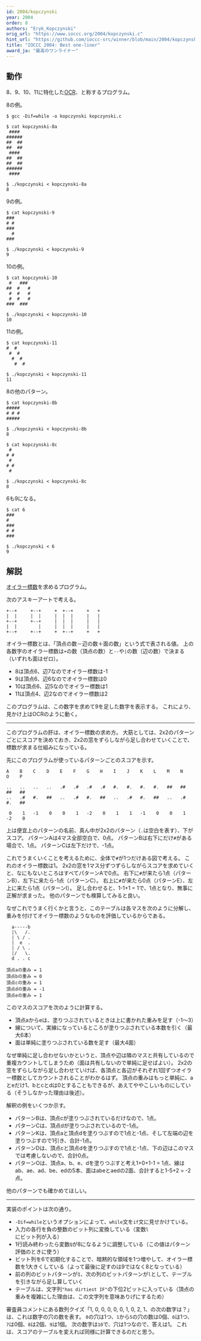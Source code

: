 ```yaml
---
id: 2004/kopczynski
year: 2004
order: 8
authors: "Eryk_Kopczynski"
orig_url: "https://www.ioccc.org/2004/kopczynski.c"
hint_url: "https://github.com/ioccc-src/winner/blob/main/2004/kopczynski.hint"
title: "IOCCC 2004: Best one-liner"
award_ja: "最高のワンライナー"
---
```


## 動作

8、9、10、11に特化した[OCR](https://ja.wikipedia.org/wiki/%E5%85%89%E5%AD%A6%E6%96%87%E5%AD%97%E8%AA%8D%E8%AD%98)、と称するプログラム。

8の例。

```
$ gcc -Dif=while -o kopczynski kopczynski.c

$ cat kopczynski-8a
 ####
######
##  ##
##  ##
 ####
##  ##
##  ##
######
 ####

$ ./kopczynski < kopczynski-8a
8
```

9の例。

```
$ cat kopczynski-9
###
# #
###
  #
###

$ ./kopczynski < kopczynski-9
9
```

10の例。

```
$ cat kopczynski-10
 #   ###
##  #   #
 #  #   #
 #  #   #
###  ###

$ ./kopczynski < kopczynski-10
10
```

11の例。

```
$ cat kopczynski-11
#  #
 #  #
  #  #
   #  #

$ ./kopczynski < kopczynski-11
11
```

8の他のパターン。

```
$ cat kopczynski-8b
#####
# # #
#####

$ ./kopczynski < kopczynski-8b
8

$ cat kopczynski-8c
 #
# #
 #
# #
 #

$ ./kopczynski < kopczynski-8c
8
```

6も9になる。

```
$ cat 6
###
#
###
# #
###

$ ./kopczynski < 6
9
```

## 解説

[オイラー標数](https://ja.wikipedia.org/wiki/%E3%82%AA%E3%82%A4%E3%83%A9%E3%83%BC%E6%A8%99%E6%95%B0)を求めるプログラム。

次のアスキーアートで考える。

```
+--+     +--+     +  +--+     +   +
|  |     |  |     |  |  |     |   |
+--+     +--+     |  |  |     |   |
|  |        |     |  |  |     |   |
+--+     +--+     +  +--+     +   +
```

オイラー標数とは、「頂点の数－辺の数＋面の数」という式で表される値。
上の各数字のオイラー標数は`+`の数（頂点の数）と`--`や`|`の数（辺の数）で決まる（いずれも面はゼロ）。

* 8は頂点6、辺7なのでオイラー標数は-1
* 9は頂点6、辺6なのでオイラー標数は0
* 10は頂点6、辺5なのでオイラー標数は1
* 11は頂点4、辺2なのでオイラー標数は2

このプログラムは、この数字を求めて9を足した数字を表示する。
これにより、見かけ上はOCRのように動く。

---

このプログラムの肝は、オイラー標数の求め方。
大筋としては、2x2のパターンごとにスコアを決めておき、2x2の窓をずらしながら足し合わせていくことで、標数が求まる仕組みになっている。

先にこのプログラムが使っているパターンごとのスコアを示す。

```
A    B    C    D    E    F    G    H    I    J    K    L    M    N    O    P

..   ..   ..   ..   .#   .#   .#   .#   #.   #.   #.   #.   ##   ##   ##   ##
..   .#   #.   ##   ..   .#   #.   ##   ..   .#   #.   ##   ..   .#   #.   ## 

 0    1   -1    0    0    1   -2    0    1    1   -1    0    0    1   -2    0
```

上は便宜上のパターンの名前、真ん中が2x2のパターン（`.`は空白を表す）、下がスコア。
パターンAは4マス全部空白で、0点。
パターンBは右下にだけ`#`がある場合で、1点。
パターンCは左下だけで、-1点。

これでうまくいくことを考えるために、全体で`#`が1つだけある図で考える。
これのオイラー標数は1。
2x2の窓を1マス分ずつずらしながらスコアを求めていくと、なにもないところはすべてパターンAで0点。
右下に`#`が来たら1点（パターンB）、左下に来たら-1点（パターンC）。
右上に`#`が来たら0点（パターンE）、左上に来たら1点（パターンI）。
足し合わせると、1-1+1 = 1で、1点となり、無事に正解が求まった。
他のパターンでも検算してみると良い。

なぜこれでうまく行くかと言うと、このテーブルは各マスを次のように分解し、重みを付けてオイラー標数のようなものを評価しているからである。

```
  a-----b
  |\   /.
  | \ / .
  |  e  .
  | / \ .
  |/   \.
  d . . c

頂点aの重み = 1
頂点bの重み = 0
頂点cの重み = 1
頂点dの重み = -1
頂点eの重み = 1
```

このマスのスコアを次のように計算する。

* 頂点aからeは、塗りつぶされているときは上に書かれた重みを足す（-1～3）
* 線について、実線になっているところが塗りつぶされている本数を引く（最大6本）
* 面は単純に塗りつぶされている数を足す（最大4面）

なぜ単純に足し合わせないかというと、頂点や辺は隣のマスと共有しているので重複カウントしてしまうため（面は共有しないので単純に足せばよい）。
2x2の窓をずらしながら足し合わせていけば、各頂点と各辺がそれぞれ1回ずつオイラー標数としてカウントされることがわかるはず。
頂点の重みはもっと単純に、aとeだけ1、bとcとdは0とすることもできるが、あえてややこしいものにしている（そうしなかった理由は後述）。

解釈の例をいくつか示す。

* パターンBは、頂点cが塗りつぶされているだけなので、1点。
* パターンCは、頂点dが塗りつぶされているので-1点。
* パターンKは、頂点aと頂点dを塗りつぶすので1点と-1点、そして左端の辺を塗りつぶすので1引き、合計-1点。
* パターンDは、頂点cと頂点dを塗りつぶすので1点と-1点、下の辺はこのマスでは考慮しないので、合計0点。
* パターンOは、頂点a、b、e、dを塗りつぶすと考え1+0+1-1 = 1点、線はab、ae、ad、be、edの5本、面はabeとaedの2面、合計すると1-5+2 = -2点。

他のパターンでも確かめてほしい。

---

実装のポイントは次の通り。

* `-Dif=while`というオプションによって、`while`文を`if`文に見せかけている。
* 入力の各行を負の整数のビット列に変換している（変数`l`にビット列が入る）
* 1行読み終わったら変数`Q`が8になるように調整している（この値はパターン評価のときに使う）
* ビット列を6で初期化することで、暗黙的な領域を1つ増やして、オイラー標数を1大きくしている（よって最後に足すのは9ではなく8となっている）
* 前の列のビットパターンが`I`、次の列のビットパターンが`l`として、テーブルを引きながら足し算していく
* テーブルは、文字列`"has dirtiest IF"`の下位2ビットに入っている（頂点の重みを複雑にした理由は、この文字列を意味ありげにするため）

審査員コメントにある数列クイズ「1, 0, 0, 0, 0, 0, 1, 0, 2, 1、の次の数字は？」は、これは数字の穴の数を表す。
`0`の穴は1つ、`1`から`5`の穴の数は0個、`6`は1つ、`7`は0個、`8`は2個、`9`は1個。
次の数字は`10`で、穴は1つなので、答えは1。
これは、スコアのテーブルを変えれば同様に計算できるのだと思う。
